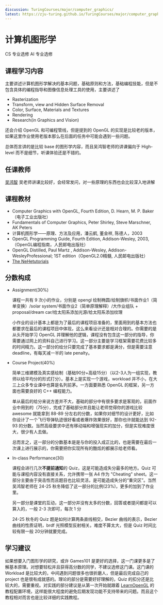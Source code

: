 ```yaml
---
discussion: TuringCourses/major/computer_graphics/
latest: https://zju-turing.github.io/TuringCourses/major/computer_graphics/
---
```


# 计算机图形学
<div class="badges">
<span class="badge cs-badge">CS 专业选修</span>
<span class="badge ai-badge">AI 专业选修</span>
</div>

## 课程学习内容

主要讲述计算机图形学解决的基本问题，基础原则和方法，基础编程技能，但是不包含具体的编程指导和图像信息处理工具的使用，主要讲述了

+ Rasterization
+ Transform, view and Hidden Surface Removal
+ Color, Surface, Materials and Textures
+ Rendering
+ Research(in Graphics and Vision)

还会介绍 OpenGL 和可编程管线，但是提到的 OpenGL 的实现是比较老的版本，如果这里作业使用老版本那么在后面的任务中可能会遇到一些问题。

总体而言讲的是比较 base 的图形学内容，而且吴鸿智老师的讲课偏向于 High-level 而不是细节，听课体验还是不错的。

## 任课教师

[吴鸿智](http://hongzhiwu.com/) 吴老师讲课比较好，会经常发问，对一些原理的东西也会比较深入地讲解

## 课程教材

+ Computer Graphics with OpenGL, Fourth Edition, D. Hearn, M. P. Baker（电子工业出版社）
+ Fundamentals of Computer Graphics, Peter Shirley, Steve Marschner, AK Peters
+ 计算机图形学——原理、方法及应用，潘云鹤, 董金祥, 陈德人，2003
+ OpenGL Programming Guide, Fourth Edition, Addison-Wesley, 2003,（OpenGL编程指南，人民邮电出版社）
+ OpenGL Distilled, Paul Martz , Addison-Wesley, Addison-WesleyProfessional; 1ST edition（OpenGL2.0精髓, 人民邮电出版社）
+ [The NeHetutorials](http://nehe.gamedev.net)

## 分数构成

+ Assignment(30%)

    课程一共有 9 次小的作业，分别是 opengl 绘制椭圆/绘制旗帜/书面作业1（简单变换）/solar system/书面作业2（简单原理解释）/大作业组队 + proposal/dream car/给太阳系添加光源/给太阳系添加纹理

    小作业的设计基本上都是为了最后的课程项目准备的，里面用到的基本方法也都要求在最后的课程项目中体现，这么来看设计还是相对合理的。你需要的是从头开始学习 OpenGL 并理解他的逻辑，课程没有包含这一部分的指导，你需要通过网上的资料自己进行学习。这一部分主要是学习框架需要花费比较多的时间精力。这一部分的给分只要完成了基本要求都是满分，但是需要注意 deadline，有每天减一半的 late penalty。

+ Course Project(40%)

    简单三维建模及真实感绘制（基础90分+高级15分）（以2-3人为一组实现，教师以给平均分的形式打分）。基本上是实现一个游戏，workload 并不小，在大三上众多专业课中也算是名列前茅。一方面要熟悉 OpenGL 的框架，另一方面也需要良好的 C++ 编程能力。

    单从最后的给分来说方差并不大，基础的部分中有很多要求是客观的，前面作业中用到的（75分），完成了基础部分并且能让老师觉得你的游戏比较 awesome 就能拿到 88-89 分左右的分数，如果你对细节的设计更好，比如你设计了一个飞行导弹轨迹很好看或者爆炸效果很好，那你也许就能达到 92-93 的分数。当然高级要求中还有移动端和增强现实的加分，但是实现难度很大，很少有人去做。

    总而言之，这一部分的分数基本是是与你的投入成正比的，也是需要在最后一次课上进行展示的，你需要把你实现所有的酷炫的都展示给老师看。

+ In-class Performance(30)

    课程会进行几次**不提前通知**的 Quiz，这是可能造成失分最多的地方。Quiz 可能与课程内容没有直接关系，允许携带一张 A4 作为 "Cheating" sheet。这一部分主要由于突击性而且题目也比较灵活，是可能造成失分的“重灾区”。当然吴鸿智老师在 24-25 秋冬降低了这一部分的比例(23%)，更多的加到了作业里。

    另一部分是课堂的互动，这一部分并没有太多的分数，回答或者提问都是可以算入的，一般 2-3 次即可，每次 1 分

    24-25 秋冬的 Quiz 题是如何计算两条直线相交，Bezier 曲线的表示，Bezier 曲线的性质证明，brdf 光照模型反射相关。难度不算太大，但是 Quiz 时间比较有限一般 20分钟就要完成。

## 学习建议

如果想要入门图形学的研究，或许 Games101 是更好的选择，这一门课更多是了解基本原理。对想要轻松并且获得高分数的同学，不建议选修这门课。这门课的 Workload 是比较大的，中间遇到问题很多也很折磨人，但是最后完成自己的 project 也是很有成就感的。理论的部分是需要好好理解的，Quiz 的扣分还是比较大的，需要重视。对实践的部分建议是从第一次开始就跟着 [LearnOpenGL](https://learnopengl.com/) 的教程配置环境，这样能很大程度的避免后期发现功能不支持带来的问题。而且这个教程相对而言也是比较详细的实践教程。
